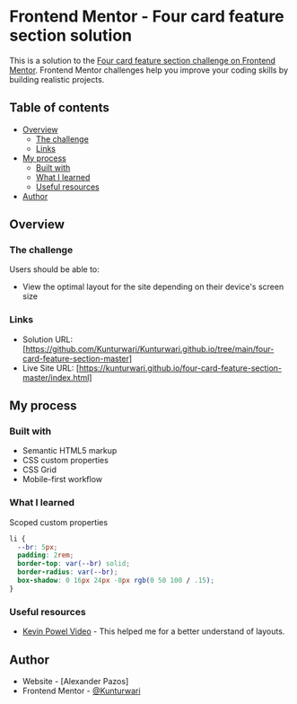 # Frontend Mentor - Four card feature section solution

This is a solution to the [Four card feature section challenge on Frontend Mentor](https://www.frontendmentor.io/challenges/four-card-feature-section-weK1eFYK). Frontend Mentor challenges help you improve your coding skills by building realistic projects. 

## Table of contents

- [Overview](#overview)
  - [The challenge](#the-challenge)
  - [Links](#links)
- [My process](#my-process)
  - [Built with](#built-with)
  - [What I learned](#what-i-learned)
  - [Useful resources](#useful-resources)
- [Author](#author)

## Overview

### The challenge

Users should be able to:

- View the optimal layout for the site depending on their device's screen size

### Links

- Solution URL: [https://github.com/Kunturwari/Kunturwari.github.io/tree/main/four-card-feature-section-master]
- Live Site URL: [https://kunturwari.github.io/four-card-feature-section-master/index.html]

## My process

### Built with

- Semantic HTML5 markup
- CSS custom properties
- CSS Grid
- Mobile-first workflow

### What I learned

Scoped custom properties

```css
li {
  --br: 5px;
  padding: 2rem;
  border-top: var(--br) solid;
  border-radius: var(--br);
  box-shadow: 0 16px 24px -8px rgb(0 50 100 / .15);
}
```

### Useful resources

- [Kevin Powel Video](https://www.youtube.com/watch?v=JFbxl_VmIx0) - This helped me for a better understand of layouts.

## Author

- Website - [Alexander Pazos]
- Frontend Mentor - [@Kunturwari](https://www.frontendmentor.io/profile/Kunturwari)

